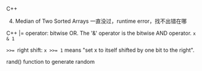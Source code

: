 C++

4.	Median of Two Sorted Arrays    一直没过，runtime error，找不出错在哪

C++ |= operator: bitwise OR.
The '&' operator is the bitwise AND operator. ```x & 1```


```>>= ```right shift: ```x >>= 1``` means "set x to itself shifted by one bit to the right".

rand() function to generate random 
